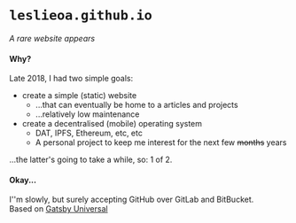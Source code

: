 # `leslieoa.github.io`
_A rare website appears_

#### Why?
Late 2018, I had two simple goals:

* create a simple (static) website
	* ...that can eventually be home to a articles and projects
	* ...relatively low maintenance
* create a decentralised (mobile) operating system
	* DAT, IPFS, Ethereum, etc, etc
	* A personal project to keep me interest for the next few <strike>months</strike> years

...the latter's going to take a while, so: 1 of 2.

#### Okay...

I''m slowly, but surely accepting GitHub over GitLab and BitBucket.  
Based on [Gatsby Universal](https://github.com/fabe/gatsby-universal)